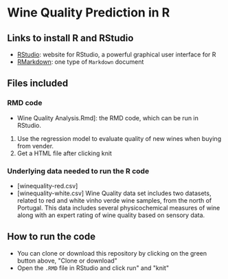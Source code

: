 # Wine Quality Prediction in R

## Links to install R and RStudio

* [RStudio](https://www.rstudio.com/): website for RStudio, a powerful graphical user interface for R
* [RMarkdown](http://rmarkdown.rstudio.com): one type of `Markdown` document

## Files included

### RMD code
* Wine Quality Analysis.Rmd]: the RMD code, which can be run in RStudio.
1. Use the regression model to evaluate quality of new wines when buying from vender.
2. Get a HTML file after clicking knit

### Underlying data needed to run the R code
* [winequality-red.csv]
* [winequality-white.csv]
Wine Quality data set includes two datasets, related to red and white vinho verde wine samples, from the north of Portugal. This data includes several physicochemical measures of wine along with an expert rating of wine quality based on sensory data.

## How to run the code
* You can clone or download this repository by clicking on the green button above, "Clone or download"
* Open the `.RMD` file in RStudio and click run" and "knit" 
